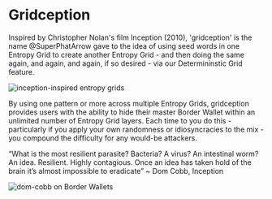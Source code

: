 # Gridception

Inspired by Christopher Nolan's film Inception (2010), 'gridception' is the name @SuperPhatArrow gave to the idea of using seed words in one Entropy Grid to create another Entropy Grid - and then doing the same again, and again, and again, if so desired - via our Determininstic Grid feature.

![inception-inspired entropy grids](/gridception.png)

By using one pattern or more across multiple Entropy Grids, gridception provides users with the ability to hide their master Border Wallet within an unlimited number of Entropy Grid layers. Each time to you do this - particularly if you apply your own randomness or idiosyncracies to the mix - you compound the difficulty for any would-be attackers.

<quote>“What is the most resilient parasite? Bacteria? A virus? An intestinal worm? An idea. Resilient. Highly contagious. Once an idea has taken hold of the brain it’s almost impossible to eradicate” ~ Dom Cobb, Inception </quote>

![dom-cobb on Border Wallets](/dom-cobb.png)

